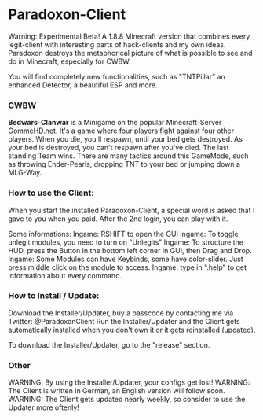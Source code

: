 # Paradoxon-Client

Warning: Experimental Beta!
A 1.8.8 Minecraft version that combines every legit-client with interesting parts of hack-clients and my own ideas.
Paradoxon destroys the metaphorical picture of what is possible to see and do in Minecraft, especially for CWBW.

You will find completely new functionalities, such as "TNTPillar" an enhanced Detector, a beautiful ESP and more.

### CWBW
**Bedwars-Clanwar** is a Minigame on the popular Minecraft-Server [GommeHD.net](gommehd.net).
It's a game where four players fight against four other players.
When you die, you'll respawn, until your bed gets destroyed. As your bed is destroyed, you can't respawn after you've died.
The last standing Team wins.
There are many tactics around this GameMode, such as throwing Ender-Pearls, dropping TNT to your bed or jumping down a MLG-Way.




### How to use the Client:

When you start the installed Paradoxon-Client, a special word is asked that I gave to you when you paid.
After the 2nd login, you can play with it.

Some informations:
Ingame: RSHIFT to open the GUI
Ingame: To toggle unlegit modules, you need to turn on "Unlegits"
Ingame: To structure the HUD, press the Button in the bottom left corner in GUI, then Drag and Drop.
Ingame: Some Modules can have Keybinds, some have color-slider. Just press middle click on the module to access.
Ingame: type in ".help" to get information about every command.


### How to Install / Update:

Download the Installer/Updater, buy a passcode by contacting me via Twitter: @ParadoxonClient
Run the Installer/Updater and the Client gets automatically installed when you don't own it or it gets reinstalled (updated). 

To download the Installer/Updater, go to the "release" section.

### Other

WARNING: By using the Installer/Updater, your configs get lost!
WARNING: The Client is written in German, an English version will follow soon.
WARNING: The Client gets updated nearly weekly, so consider to use the Updater more oftenly!
